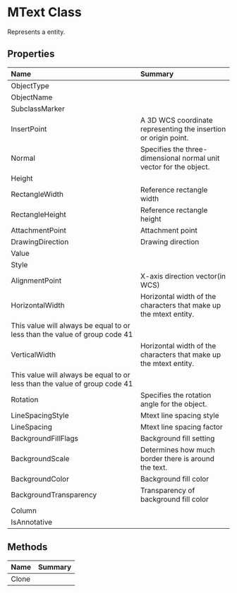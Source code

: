 # MText Class

Represents a <see cref="T:ACadSharp.Entities.MText" /> entity.

## Properties

| Name | Summary | 
| :- | :- | 
| ObjectType |  | 
| ObjectName |  | 
| SubclassMarker |  | 
| InsertPoint | A 3D WCS coordinate representing the insertion or origin point. | 
| Normal | Specifies the three-dimensional normal unit vector for the object. | 
| Height |  | 
| RectangleWidth | Reference rectangle width | 
| RectangleHeight | Reference rectangle height | 
| AttachmentPoint | Attachment point | 
| DrawingDirection | Drawing direction | 
| Value |  | 
| Style |  | 
| AlignmentPoint | X-axis direction vector(in WCS) | 
| HorizontalWidth | Horizontal width of the characters that make up the mtext entity.
This value will always be equal to or less than the value of group code 41  | 
| VerticalWidth | Horizontal width of the characters that make up the mtext entity.
This value will always be equal to or less than the value of group code 41  | 
| Rotation | Specifies the rotation angle for the object. | 
| LineSpacingStyle | Mtext line spacing style  | 
| LineSpacing | Mtext line spacing factor  | 
| BackgroundFillFlags | Background fill setting | 
| BackgroundScale | Determines how much border there is around the text. | 
| BackgroundColor | Background fill color  | 
| BackgroundTransparency | Transparency of background fill color | 
| Column |  | 
| IsAnnotative |  | 

## Methods

| Name | Summary | 
| :- | :- | 
| Clone |  | 

